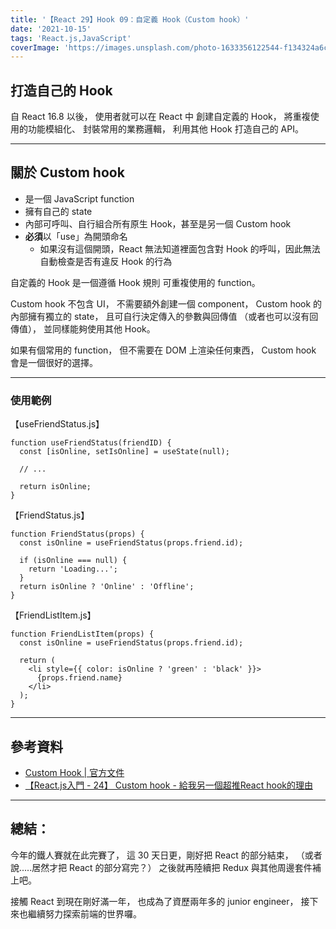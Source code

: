 ```yaml
---
title: '【React 29】Hook 09：自定義 Hook（Custom hook）'
date: '2021-10-15'
tags: 'React.js,JavaScript'
coverImage: 'https://images.unsplash.com/photo-1633356122544-f134324a6cee?ixlib=rb-1.2.1&ixid=MnwxMjA3fDB8MHxwaG90by1wYWdlfHx8fGVufDB8fHx8&auto=format&fit=crop&w=870&q=80'
---
```


## 打造自己的 Hook
自 React 16.8 以後，
使用者就可以在 React 中
創建自定義的 Hook，
將重複使用的功能模組化、
封裝常用的業務邏輯，
利用其他 Hook 打造自己的 API。

---

## 關於 Custom hook
- 是一個 JavaScript function
- 擁有自己的 state
- 內部可呼叫、自行組合所有原生 Hook，甚至是另一個 Custom hook
- **必須**以「use」為開頭命名
	- 如果沒有這個開頭，React 無法知道裡面包含對 Hook 的呼叫，因此無法自動檢查是否有違反 Hook 的行為

自定義的 Hook 是一個遵循 Hook 規則
可重複使用的 function。

Custom hook 不包含 UI，
不需要額外創建一個 component，
Custom hook 的內部擁有獨立的 state，
且可自行決定傳入的參數與回傳值
（或者也可以沒有回傳值），
並同樣能夠使用其他 Hook。

如果有個常用的 function，
但不需要在 DOM 上渲染任何東西，
Custom hook 會是一個很好的選擇。

---

### 使用範例
【useFriendStatus.js】
```
function useFriendStatus(friendID) {
  const [isOnline, setIsOnline] = useState(null);

  // ...

  return isOnline;
}
```

【FriendStatus.js】
```
function FriendStatus(props) {
  const isOnline = useFriendStatus(props.friend.id);

  if (isOnline === null) {
    return 'Loading...';
  }
  return isOnline ? 'Online' : 'Offline';
}
```
【FriendListItem.js】
```
function FriendListItem(props) {
  const isOnline = useFriendStatus(props.friend.id);

  return (
    <li style={{ color: isOnline ? 'green' : 'black' }}>
      {props.friend.name}
    </li>
  );
}
```

---

## 參考資料
- [Custom Hook | 官方文件](https://zh-hant.reactjs.org/docs/hooks-custom.html#extracting-a-custom-hook)
- [【React.js入門 - 24】 Custom hook - 給我另一個超推React hook的理由](https://ithelp.ithome.com.tw/articles/10224881)

---

## 總結：
今年的鐵人賽就在此完賽了，
這 30 天日更，剛好把 React 的部分結束，
（或者說.....居然才把 React 的部分寫完？）
之後就再陸續把 Redux 與其他周邊套件補上吧。

接觸 React 到現在剛好滿一年，
也成為了資歷兩年多的 junior engineer，
接下來也繼續努力探索前端的世界囉。
